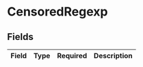 # CensoredRegexp


## Fields

| Field       | Type        | Required    | Description |
| ----------- | ----------- | ----------- | ----------- |